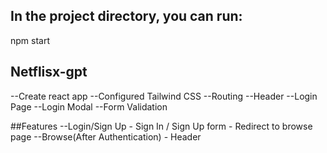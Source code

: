 ## In the project directory, you can run:

npm start

## Netflisx-gpt

--Create react app
--Configured Tailwind CSS
--Routing
--Header
--Login Page
--Login Modal
--Form Validation

##Features
--Login/Sign Up
    - Sign In / Sign Up form
    - Redirect to browse page
--Browse(After Authentication) 
    - Header
    
